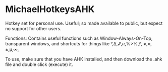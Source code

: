# MichaelHotkeysAHK
Hotkey set for personal use. Useful; so made available to public, but expect no support for other users. 

Functions:
Contains useful functions such as Window-Always-On-Top, transparent windows, and shortcuts for things like °,Δ,♪,𝜋,%>%,‽, ≠,≈,±,μ,∞,


To use, make sure that you have AHK installed, and then download the .ahk file and double click (execute) it. 
